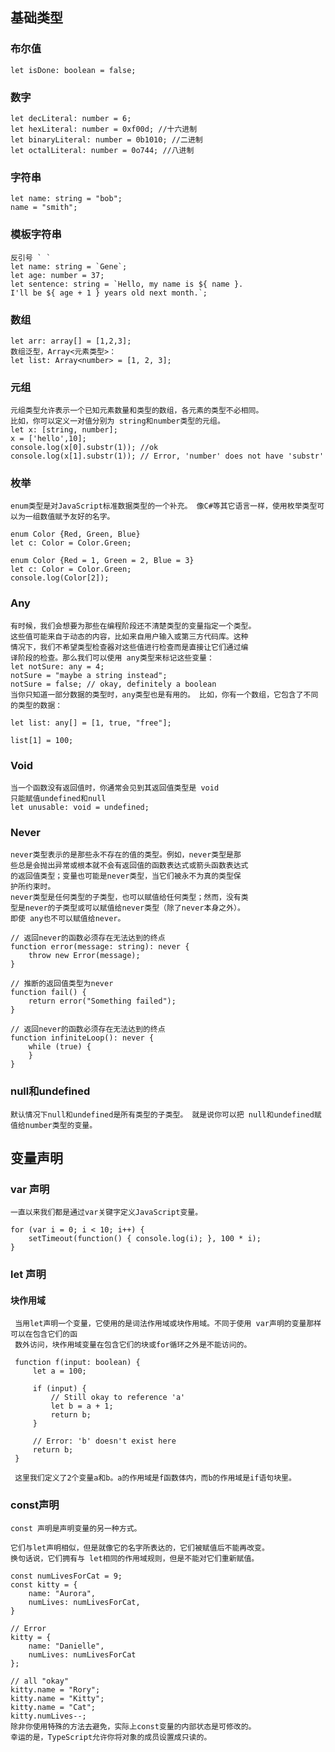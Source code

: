 ## 基础类型
### 布尔值
	let isDone: boolean = false;
### 数字
	let decLiteral: number = 6;
	let hexLiteral: number = 0xf00d; //十六进制
	let binaryLiteral: number = 0b1010; //二进制
	let octalLiteral: number = 0o744; //八进制
### 字符串
	let name: string = "bob";
	name = "smith";
### 模板字符串
	反引号 ` `
	let name: string = `Gene`;
	let age: number = 37;
	let sentence: string = `Hello, my name is ${ name }.
	I'll be ${ age + 1 } years old next month.`;
### 数组
	let arr: array[] = [1,2,3];
	数组泛型，Array<元素类型>：
	let list: Array<number> = [1, 2, 3];
### 元组
	元组类型允许表示一个已知元素数量和类型的数组，各元素的类型不必相同。 
	比如，你可以定义一对值分别为 string和number类型的元组。
	let x: [string, number];
	x = ['hello',10];
	console.log(x[0].substr(1)); //ok
	console.log(x[1].substr(1)); // Error, 'number' does not have 'substr'
### 枚举
	enum类型是对JavaScript标准数据类型的一个补充。 像C#等其它语言一样，使用枚举类型可以为一组数值赋予友好的名字。
	
	enum Color {Red, Green, Blue}
	let c: Color = Color.Green;
	
	enum Color {Red = 1, Green = 2, Blue = 3}
	let c: Color = Color.Green;
	console.log(Color[2]);
### Any
	有时候，我们会想要为那些在编程阶段还不清楚类型的变量指定一个类型。 
	这些值可能来自于动态的内容，比如来自用户输入或第三方代码库。这种
	情况下，我们不希望类型检查器对这些值进行检查而是直接让它们通过编
	译阶段的检查。那么我们可以使用 any类型来标记这些变量：
	let notSure: any = 4;
	notSure = "maybe a string instead";
	notSure = false; // okay, definitely a boolean
	当你只知道一部分数据的类型时，any类型也是有用的。 比如，你有一个数组，它包含了不同的类型的数据：
	
	let list: any[] = [1, true, "free"];
	
	list[1] = 100;
### Void
	当一个函数没有返回值时，你通常会见到其返回值类型是 void
	只能赋值undefined和null
	let unusable: void = undefined;
### Never
	never类型表示的是那些永不存在的值的类型。例如，never类型是那
	些总是会抛出异常或根本就不会有返回值的函数表达式或箭头函数表达式
	的返回值类型；变量也可能是never类型，当它们被永不为真的类型保
	护所约束时。
	never类型是任何类型的子类型，也可以赋值给任何类型；然而，没有类
	型是never的子类型或可以赋值给never类型（除了never本身之外）。 
	即使 any也不可以赋值给never。
	
	// 返回never的函数必须存在无法达到的终点
	function error(message: string): never {
	    throw new Error(message);
	}
	
	// 推断的返回值类型为never
	function fail() {
	    return error("Something failed");
	}
	
	// 返回never的函数必须存在无法达到的终点
	function infiniteLoop(): never {
	    while (true) {
	    }
	}
### null和undefined
	默认情况下null和undefined是所有类型的子类型。 就是说你可以把 null和undefined赋值给number类型的变量。
## 变量声明
### var 声明
	一直以来我们都是通过var关键字定义JavaScript变量。

	for (var i = 0; i < 10; i++) {
		setTimeout(function() { console.log(i); }, 100 * i);
	}
	
### let 声明
#### 块作用域
	 当用let声明一个变量，它使用的是词法作用域或块作用域。不同于使用 var声明的变量那样可以在包含它们的函
	 数外访问，块作用域变量在包含它们的块或for循环之外是不能访问的。
	 
	 function f(input: boolean) {
	     let a = 100;
	
	     if (input) {
	         // Still okay to reference 'a'
	         let b = a + 1;
	         return b;
	     }
	 
	     // Error: 'b' doesn't exist here
	     return b;
	 }
	 
	 这里我们定义了2个变量a和b。a的作用域是f函数体内，而b的作用域是if语句块里。
### const声明
	const 声明是声明变量的另一种方式。

	它们与let声明相似，但是就像它的名字所表达的，它们被赋值后不能再改变。 
	换句话说，它们拥有与 let相同的作用域规则，但是不能对它们重新赋值。
	
	const numLivesForCat = 9;
	const kitty = {
	    name: "Aurora",
	    numLives: numLivesForCat,
	}
	
	// Error
	kitty = {
	    name: "Danielle",
	    numLives: numLivesForCat
	};
	
	// all "okay"
	kitty.name = "Rory";
	kitty.name = "Kitty";
	kitty.name = "Cat";
	kitty.numLives--;
	除非你使用特殊的方法去避免，实际上const变量的内部状态是可修改的。 
	幸运的是，TypeScript允许你将对象的成员设置成只读的。